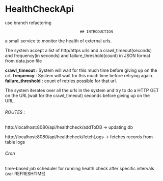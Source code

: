 # HealthCheckApi
use branch refactoring


                                      ## INTRODUCTION
                                      
a small service to monitor the health of external urls.

The system accept a list of http/https urls and a crawl_timeout(seconds) and frequency(in seconds)
and failure_threshold(count) in JSON format from data.json file

**crawl_timeout** : System will wait for this much time before giving up on the url.
**frequency** :  System will wait for this much time before retrying again.
**failure_threshold** :  count of retries possible for that url.

The system iterates over all the urls in the system and try to do a HTTP GET on the URL(wait for the crawl_timeout)
seconds before giving up on the URL. 

###### ROUTES : 

http://localhost:8080/api/healthcheck/addToDB  -> updating db

http://localhost:8080/api/healthcheck/fetchLogs -> fetches records from table logs

###### Cron
time-based job scheduler for running health check after specific intervals (var REFRESHTIME)


